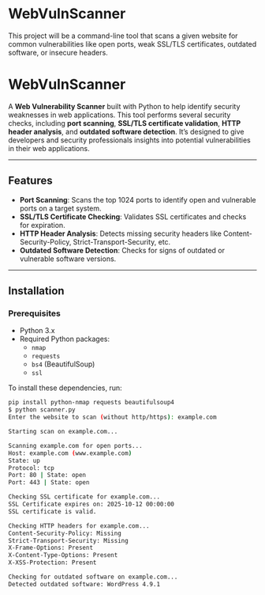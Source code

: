 # WebVulnScanner
This project will be a command-line tool that scans a given website for common vulnerabilities like open ports, weak SSL/TLS certificates, outdated software, or insecure headers.
# WebVulnScanner

A **Web Vulnerability Scanner** built with Python to help identify security weaknesses in web applications. This tool performs several security checks, including **port scanning**, **SSL/TLS certificate validation**, **HTTP header analysis**, and **outdated software detection**. It’s designed to give developers and security professionals insights into potential vulnerabilities in their web applications.

---

## Features

- **Port Scanning**: Scans the top 1024 ports to identify open and vulnerable ports on a target system.
- **SSL/TLS Certificate Checking**: Validates SSL certificates and checks for expiration.
- **HTTP Header Analysis**: Detects missing security headers like Content-Security-Policy, Strict-Transport-Security, etc.
- **Outdated Software Detection**: Checks for signs of outdated or vulnerable software versions.
  
---

## Installation

### Prerequisites

- Python 3.x
- Required Python packages:
  - `nmap`
  - `requests`
  - `bs4` (BeautifulSoup)
  - `ssl`
  
To install these dependencies, run:
```bash
pip install python-nmap requests beautifulsoup4
$ python scanner.py
Enter the website to scan (without http/https): example.com

Starting scan on example.com...

Scanning example.com for open ports...
Host: example.com (www.example.com)
State: up
Protocol: tcp
Port: 80 | State: open
Port: 443 | State: open

Checking SSL certificate for example.com...
SSL Certificate expires on: 2025-10-12 00:00:00
SSL certificate is valid.

Checking HTTP headers for example.com...
Content-Security-Policy: Missing
Strict-Transport-Security: Missing
X-Frame-Options: Present
X-Content-Type-Options: Present
X-XSS-Protection: Present

Checking for outdated software on example.com...
Detected outdated software: WordPress 4.9.1
